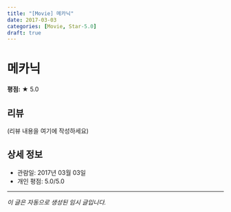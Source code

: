 ```yaml
---
title: "[Movie] 메카닉"
date: 2017-03-03
categories: [Movie, Star-5.0]
draft: true
---
```


# 메카닉

**평점:** ★ 5.0

## 리뷰

(리뷰 내용을 여기에 작성하세요)

## 상세 정보

- 관람일: 2017년 03월 03일
- 개인 평점: 5.0/5.0

---

*이 글은 자동으로 생성된 임시 글입니다.*
